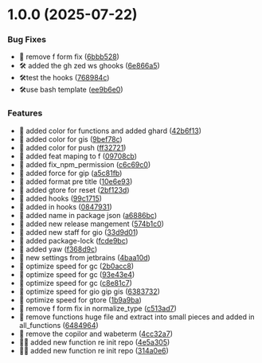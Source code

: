 # 1.0.0 (2025-07-22)


### Bug Fixes

* 🎸 remove f form fix ([6bbb528](https://github.com/NsdHSO/settingns/commit/6bbb52881d6369c1464bec4b8d6d609a5eb8dab8))
* 🛠️ added the gh zed ws ghooks ([6e866a5](https://github.com/NsdHSO/settingns/commit/6e866a57a2876239d0bd587f3543e1965710c715))
* 🛠️test the hooks ([768984c](https://github.com/NsdHSO/settingns/commit/768984c992aeab720933e3980de1d7972e3a5976))
* 🛠️use bash template ([ee9b6e0](https://github.com/NsdHSO/settingns/commit/ee9b6e06f5e4ca71f9f08dc3553e137682a01433))


### Features

* 🎸 added color for functions and added ghard ([42b6f13](https://github.com/NsdHSO/settingns/commit/42b6f137f29280339f6e68d3e6ef6c8dfd9c0b5e))
* 🎸 added color for gis ([9bef78c](https://github.com/NsdHSO/settingns/commit/9bef78cc522fff79c0160fa03be656c196e3b174))
* 🎸 added color for push ([ff32721](https://github.com/NsdHSO/settingns/commit/ff3272125c71a896e6913108603e250902b07c9f))
* 🎸 added feat maping to f ([09708cb](https://github.com/NsdHSO/settingns/commit/09708cbdcd9d8a70d167c234faafdd7cf97a3003))
* 🎸 added fix_npm_permission ([c6c69c0](https://github.com/NsdHSO/settingns/commit/c6c69c0f62b0fe0b55c5dcc302ba0771e944206a))
* 🎸 added force for gip ([a5c81fb](https://github.com/NsdHSO/settingns/commit/a5c81fb67c32f5664c9510b08d84a1cd8fa58281))
* 🎸 added format pre title ([10e6e93](https://github.com/NsdHSO/settingns/commit/10e6e93f6d3fe6f71da07c22546a481ca0228591))
* 🎸 added gtore for reset ([2bf123d](https://github.com/NsdHSO/settingns/commit/2bf123d233f299ce8bd64942570aec9a073d3d9d))
* 🎸 added hooks ([99c1715](https://github.com/NsdHSO/settingns/commit/99c1715eaff3af51b5781fae5fc85852e1c23906))
* 🎸 added in hooks ([0847931](https://github.com/NsdHSO/settingns/commit/084793181121b75c0f61cb3a8c1ae67740a3c02c))
* 🎸 added name in package json ([a6886bc](https://github.com/NsdHSO/settingns/commit/a6886bc7867cbbc9aeab331e2065c7f62c63f7d5))
* 🎸 added new release mangement ([574b1c0](https://github.com/NsdHSO/settingns/commit/574b1c0f8050eb0a5fe38acece6680f64ca89794))
* 🎸 added new staff for gio ([33d9d01](https://github.com/NsdHSO/settingns/commit/33d9d012abad56d660b3278ff60d7be073c4c537))
* 🎸 added package-lock ([fcde9bc](https://github.com/NsdHSO/settingns/commit/fcde9bc70e2bc79bfa3ae44636b6a0a520c2eebd))
* 🎸 added yaw ([f368d9c](https://github.com/NsdHSO/settingns/commit/f368d9c2c1a6f7fc20c627ae2aaaf934bf6cd437))
* 🎸 new settings from jetbrains ([4baa10d](https://github.com/NsdHSO/settingns/commit/4baa10d82b691f312e1be6571058a7f7cc31cae6))
* 🎸 optimize speed for gc ([2b0acc8](https://github.com/NsdHSO/settingns/commit/2b0acc8c04de9d9d3cdbda4bb9ec03b45a8a4873))
* 🎸 optimize speed for gc ([93e43e4](https://github.com/NsdHSO/settingns/commit/93e43e4e39822918d574b304e803fa830571dd7b))
* 🎸 optimize speed for gc ([c8e81c7](https://github.com/NsdHSO/settingns/commit/c8e81c739f51ad645acf0c15511c096c7fe63e83))
* 🎸 optimize speed for gio gip gis ([6383732](https://github.com/NsdHSO/settingns/commit/638373208f58fc42a7e12310e9d7ed2406d86051))
* 🎸 optimize speed for gtore ([1b9a9ba](https://github.com/NsdHSO/settingns/commit/1b9a9ba12fe84dd55bab42ee8a85469586af0d54))
* 🎸 remove f form fix in normalize_type ([c513ad7](https://github.com/NsdHSO/settingns/commit/c513ad7d9518ba4ac4efc8dcbd5a9b95bce0e895))
* 🎸 remove functions huge file and extract into small pieces and added in all_functions ([6484964](https://github.com/NsdHSO/settingns/commit/6484964f3302d3b8756906e760e159a0c1963df1))
* 🎸 remove the copilor and wabeterm ([4cc32a7](https://github.com/NsdHSO/settingns/commit/4cc32a770ead9b4d3121417eb017b6506c9153ce))
* 🎸🎸 added new function re init repo ([4e5a305](https://github.com/NsdHSO/settingns/commit/4e5a305a8635829ac4366bb31566b9bf8e9c6e5a))
* 🎸🎸 added new function re init repo ([314a0e6](https://github.com/NsdHSO/settingns/commit/314a0e60a6ec3b7fb6f683f6cd883a6fb6f86e32))
